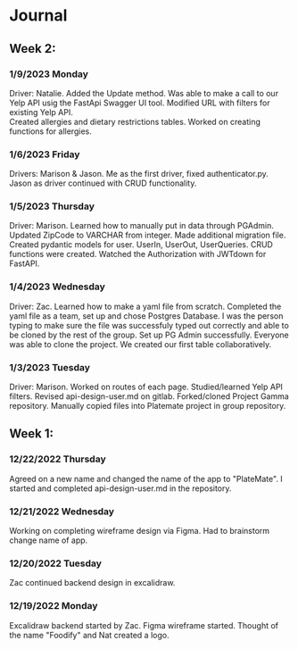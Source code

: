 # Journal

## Week 2:

### 1/9/2023 Monday

Driver: Natalie.
Added the Update method.
Was able to make a call to our Yelp API usig the FastApi Swagger UI tool.
Modified URL with filters for existing Yelp API.  
Created allergies and dietary restrictions tables.
Worked on creating functions for allergies.

### 1/6/2023 Friday

Drivers: Marison & Jason.
Me as the first driver, fixed authenticator.py.
Jason as driver continued with CRUD functionality.

### 1/5/2023 Thursday

Driver: Marison.
Learned how to manually put in data through PGAdmin.
Updated ZipCode to VARCHAR from integer.
Made additional migration file.
Created pydantic models for user. UserIn, UserOut, UserQueries.
CRUD functions were created.
Watched the Authorization with JWTdown for FastAPI.

### 1/4/2023 Wednesday

Driver: Zac.
Learned how to make a yaml file from scratch.
Completed the yaml file as a team, set up and chose Postgres Database.
I was the person typing to make sure the file was successfuly typed out correctly and able to be cloned by the rest of the group.
Set up PG Admin successfully.
Everyone was able to clone the project.
We created our first table collaboratively.

### 1/3/2023 Tuesday

Driver: Marison.
Worked on routes of each page.
Studied/learned Yelp API filters.
Revised api-design-user.md on gitlab.
Forked/cloned Project Gamma repository.
Manually copied files into Platemate project in group repository.

## Week 1:

### 12/22/2022 Thursday

Agreed on a new name and changed the name of the app to "PlateMate".
I started and completed api-design-user.md in the repository.

### 12/21/2022 Wednesday

Working on completing wireframe design via Figma.
Had to brainstorm change name of app.

### 12/20/2022 Tuesday

Zac continued backend design in excalidraw.

### 12/19/2022 Monday

Excalidraw backend started by Zac.
Figma wireframe started.
Thought of the name "Foodify" and Nat created a logo.
